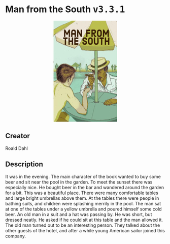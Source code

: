 
# Man from the South <kbd>v3.3.1</kbd>

<center>
  <img src="./cover-1024.jpg"/>
</center>

## Creator
Roald Dahl

## Description
It was in the evening. The main character of the book wanted to buy some beer and sit near the pool in the garden. To meet the sunset there was especially nice. He bought beer in the bar and wandered around the garden for a bit. This was a beautiful place. There were many comfortable tables and large bright umbrellas above them. At the tables there were people in bathing suits, and children were splashing merrily in the pool. The man sat at one of the tables under a yellow umbrella and poured himself some cold beer. An old man in a suit and a hat was passing by. He was short, but dressed neatly. He asked if he could sit at this table and the man allowed it. The old man turned out to be an interesting person. They talked about the other guests of the hotel, and after a while young American sailor joined this company.

